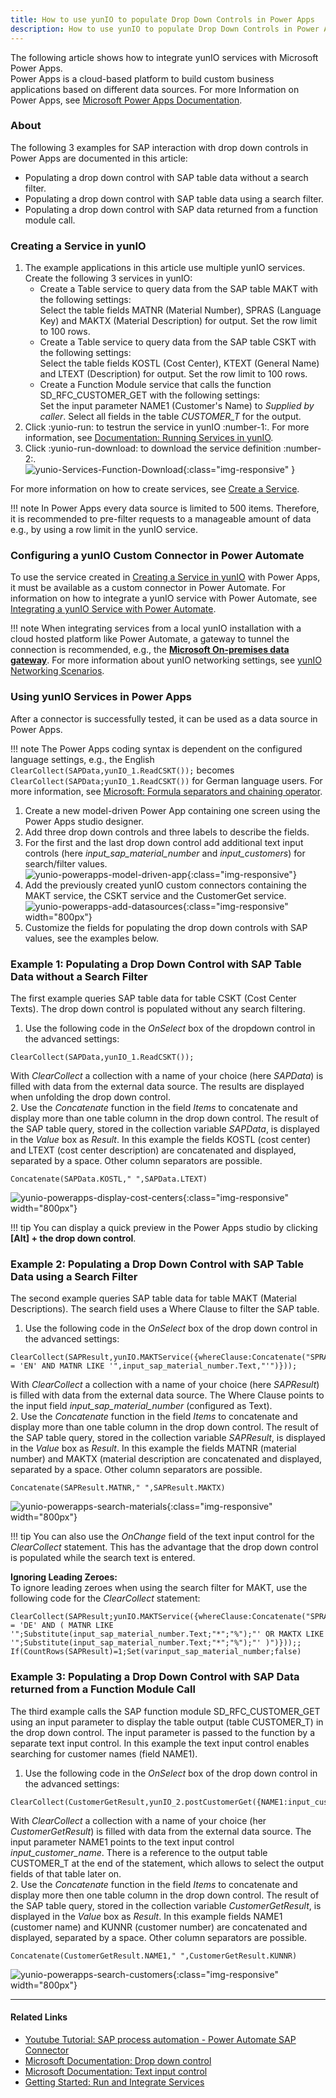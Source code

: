```yaml
---
title: How to use yunIO to populate Drop Down Controls in Power Apps
description: How to use yunIO to populate Drop Down Controls in Power Apps with SAP data
---
```


The following article shows how to integrate yunIO services with Microsoft Power Apps.<br>
Power Apps is a cloud-based platform to build custom business applications based on different data sources.
For more Information on Power Apps, see [Microsoft Power Apps Documentation](https://docs.microsoft.com/en-us/powerapps/).

### About
The following 3 examples for SAP interaction with drop down controls in Power Apps are documented in this article:
- Populating a drop down control with SAP table data without a search filter.
- Populating a drop down control with SAP table data using a search filter.
- Populating a drop down control with SAP data returned from a function module call. <!--- The input parameter\ search filter is provided by a separate input box.  -->


### Creating a Service in yunIO

1. The example applications in this article use multiple yunIO services. Create the following 3 services in yunIO: 
	- Create a Table service to query data from the SAP table MAKT with the following settings:<br>
	Select the table fields MATNR (Material Number), SPRAS (Language Key) and MAKTX (Material Description) for output. Set the row limit to 100 rows. <br>
	- Create a Table service to query data from the SAP table CSKT with the following settings:<br>
	Select the table fields KOSTL (Cost Center), KTEXT (General Name) and LTEXT (Description) for output. Set the row limit to 100 rows. <br>
	- Create a Function Module service that calls the function SD_RFC_CUSTOMER_GET with the following settings:<br>
	Set the input parameter NAME1 (Customer's Name) to *Supplied by caller*.
	Select all fields in the table *CUSTOMER_T* for the output.<br>
2. Click :yunio-run: to testrun the service in yunIO :number-1:. For more information, see [Documentation: Running Services in yunIO](../documentation/run-services.md/#run-services-in-yunio).
3. Click :yunio-run-download: to download the service definition :number-2:.<br>
![yunio-Services-Function-Download](../assets/images/yunio/articles/yunio-run-services-function-download.png){:class="img-responsive" }

For more information on how to create services, see [Create a Service](../getting-started.md/#create-a-service).

!!! note
    In Power Apps every data source is limited to 500 items. Therefore, it is recommended to pre-filter requests to a manageable amount of data e.g., by using a row limit in the yunIO service.


### Configuring a yunIO Custom Connector in Power Automate

To use the service created in [Creating a Service in yunIO](##creating-a-service-in-yunio) with Power Apps, it must be available as a custom connector in Power Automate. 
For information on how to integrate a yunIO service with Power Automate, see [Integrating a yunIO Service with Power Automate](integrating-a-yunio-service-with-power-automate.md). 

!!! note
    When integrating services from a local yunIO installation with a cloud hosted platform like Power Automate, a gateway to tunnel the connection is recommended, e.g., the [**Microsoft On-premises data gateway**](https://docs.microsoft.com/en-us/data-integration/gateway/).
    For more information about yunIO networking settings, see [yunIO Networking Scenarios](networking.md).

### Using yunIO Services in Power Apps

After a connector is successfully tested, it can be used as a data source in Power Apps. 

!!! note
    The Power Apps coding syntax is dependent on the configured language settings, e.g., the English `ClearCollect(SAPData,yunIO_1.ReadCSKT());` becomes `ClearCollect(SAPData;yunIO_1.ReadCSKT())` for German language users.
    For more information, see [Microsoft: Formula separators and chaining operator](https://docs.microsoft.com/en-us/power-platform/power-fx/global#formula-separators-and-chaining-operator).

1. Create a new model-driven Power App containing one screen using the Power Apps studio designer.<br>
2. Add three drop down controls and three labels to describe the fields.
3. For the first and the last drop down control add additional text input controls (here *input_sap_material_number* and *input_customers*) for search/filter values. <br> 
![yunio-powerapps-model-driven-app](../assets/images/yunio/articles/yunio_powerapps_modeldriven_app.png){:class="img-responsive"} 
4. Add the previously created yunIO custom connectors containing the MAKT service, the CSKT service and the CustomerGet service. <br>
![yunio-powerapps-add-datasources](../assets/images/yunio/articles/yunio_powerapps_yunio_datasources.png){:class="img-responsive" width="800px"} 
5. Customize the fields for populating the drop down controls with SAP values, see the examples below. 

### Example 1: Populating a Drop Down Control with SAP Table Data without a Search Filter

The first example queries SAP table data for table CSKT (Cost Center Texts). The drop down control is populated without any search filtering.
1. Use the following code in the *OnSelect* box of the dropdown control in the advanced settings: 
```
ClearCollect(SAPData,yunIO_1.ReadCSKT());
```
With *ClearCollect* a collection with a name of your choice (here *SAPData*) is filled with data from the external data source.
The results are displayed when unfolding the drop down control.    
2. Use the *Concatenate* function in the field *Items* to concatenate and display more than one table column in the drop down control. 
The result of the SAP table query, stored in the collection variable *SAPData*, is displayed in the *Value* box as *Result*.
In this example the fields KOSTL (cost center) and LTEXT (cost center description) are concatenated and displayed, separated by a space. Other column separators are possible.
```
Concatenate(SAPData.KOSTL," ",SAPData.LTEXT)
```
![yunio-powerapps-display-cost-centers](../assets/images/yunio/articles/yunio_powerapps_display_costcenters.png){:class="img-responsive" width="800px"} 

!!! tip
    You can display a quick preview in the Power Apps studio by clicking **[Alt] + the drop down control**.

### Example 2: Populating a Drop Down Control with SAP Table Data using a Search Filter
The second example queries SAP table data for table MAKT (Material Descriptions). 
The search field uses a Where Clause to filter the SAP table. 

1. Use the following code in the *OnSelect* box of the drop down control in the advanced settings:
```
ClearCollect(SAPResult,yunIO.MAKTService({whereClause:Concatenate("SPRAS = 'EN' AND MATNR LIKE '",input_sap_material_number.Text,"'")}));
```
With *ClearCollect* a collection with a name of your choice (here *SAPResult*) is filled with data from the external data source.
The Where Clause points to the input field *input_sap_material_number* (configured as Text).    
2. Use the *Concatenate* function in the field *Items* to concatenate and display more than one table column in the drop down control. 
The result of the SAP table query, stored in the collection variable *SAPResult*, is displayed in the *Value* box as *Result*.
In this example the fields MATNR (material number) and MAKTX (material description are concatenated and displayed, separated by a space. Other column separators are possible.
```
Concatenate(SAPResult.MATNR," ",SAPResult.MAKTX)  
```
![yunio-powerapps-search-materials](../assets/images/yunio/articles/yunio_powerapps_search_materials.png){:class="img-responsive" width="800px"} 


!!! tip
     You can also use the *OnChange* field of the text input control for the *ClearCollect* statement.
    This has the advantage that the drop down control is populated while the search text is entered.

**Ignoring Leading Zeroes:**<br>
To ignore leading zeroes when using the search filter for MAKT, use the following code for the *ClearCollect* statement:
```
ClearCollect(SAPResult;yunIO.MAKTService({whereClause:Concatenate("SPRAS = 'DE' AND ( MATNR LIKE '";Substitute(input_sap_material_number.Text;"*";"%");"' OR MAKTX LIKE '";Substitute(input_sap_material_number.Text;"*";"%");"' )")}));;
If(CountRows(SAPResult)=1;Set(varinput_sap_material_number;false)

```

### Example 3: Populating a Drop Down Control with SAP Data returned from a Function Module Call
The third example calls the SAP function module SD_RFC_CUSTOMER_GET using an input parameter to display the table output (table CUSTOMER_T) in the drop down control. The input parameter is passed to 
the function by a separate text input control. In this example the text input control enables searching for customer names (field NAME1).
1. Use the following code in the *OnSelect* box of the drop down control in the advanced settings:
```
ClearCollect(CustomerGetResult,yunIO_2.postCustomerGet({NAME1:input_customer_name.Text}).CUSTOMER_T);
```
With *ClearCollect* a collection with a name of your choice (her *CustomerGetResult*) is filled with data from the external data source.
The input parameter NAME1 points to the text input control *input_customer_name*. There is a reference to the output table CUSTOMER_T at the end of the statement, which allows to select the output fields of that table later on.  
2. Use the *Concatenate* function in the field *Items* to concatenate and display more then one table column in the drop down control. 
The result of the SAP table query, stored in the collection variable *CustomerGetResult*, is displayed in the *Value* box as *Result*.
In this example fields NAME1 (customer name) and KUNNR (customer number) are concatenated and displayed, separated by a space. Other column separators are possible.
```
Concatenate(CustomerGetResult.NAME1," ",CustomerGetResult.KUNNR)
```
![yunio-powerapps-search-customers](../assets/images/yunio/articles/yunio_powerapps_search_customers.png){:class="img-responsive" width="800px"} 

******

#### Related Links
- [Youtube Tutorial: SAP process automation - Power Automate SAP Connector](https://www.youtube.com/watch?v=k_yL8Bphfus&t=2s)
- [Microsoft Documentation: Drop down control](https://docs.microsoft.com/en-us/powerapps/maker/canvas-apps/controls/control-drop-down)
- [Microsoft Documentation: Text input control](https://docs.microsoft.com/en-us/powerapps/maker/canvas-apps/controls/control-text-input)
- [Getting Started: Run and Integrate Services](../getting-started.md/#run-and-integrate-services)
